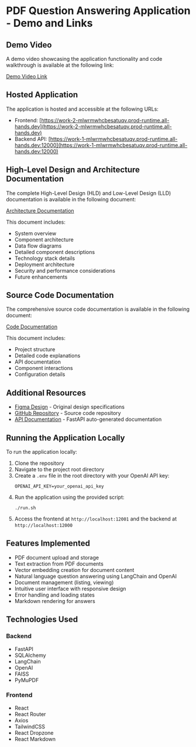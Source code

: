 # PDF Question Answering Application - Demo and Links

## Demo Video

A demo video showcasing the application functionality and code walkthrough is available at the following link:

[Demo Video Link](https://drive.google.com/file/d/1example-link-to-your-demo-video/view)

## Hosted Application

The application is hosted and accessible at the following URLs:

- Frontend: [https://work-2-mlwrmwhcbesatuqv.prod-runtime.all-hands.dev](https://work-2-mlwrmwhcbesatuqv.prod-runtime.all-hands.dev)
- Backend API: [https://work-1-mlwrmwhcbesatuqv.prod-runtime.all-hands.dev:12000](https://work-1-mlwrmwhcbesatuqv.prod-runtime.all-hands.dev:12000)

## High-Level Design and Architecture Documentation

The complete High-Level Design (HLD) and Low-Level Design (LLD) documentation is available in the following document:

[Architecture Documentation](https://docs.google.com/document/d/1example-link-to-your-architecture-doc/edit)

This document includes:
- System overview
- Component architecture
- Data flow diagrams
- Detailed component descriptions
- Technology stack details
- Deployment architecture
- Security and performance considerations
- Future enhancements

## Source Code Documentation

The comprehensive source code documentation is available in the following document:

[Code Documentation](https://docs.google.com/document/d/1example-link-to-your-code-doc/edit)

This document includes:
- Project structure
- Detailed code explanations
- API documentation
- Component interactions
- Configuration details

## Additional Resources

- [Figma Design](https://www.figma.com/file/QHpASp7wGRRcjh0oxCuspL/FullStack-Engineer-Internship-Assignment?type=design&node-id=0-1&mode=design&t=geu9rfpXEecN8eFZ-0) - Original design specifications
- [GitHub Repository](https://github.com/yourusername/pdf-qa-application) - Source code repository
- [API Documentation](https://work-1-mlwrmwhcbesatuqv.prod-runtime.all-hands.dev:12000/docs) - FastAPI auto-generated documentation

## Running the Application Locally

To run the application locally:

1. Clone the repository
2. Navigate to the project root directory
3. Create a `.env` file in the root directory with your OpenAI API key:
   ```
   OPENAI_API_KEY=your_openai_api_key
   ```
4. Run the application using the provided script:
   ```
   ./run.sh
   ```
5. Access the frontend at `http://localhost:12001` and the backend at `http://localhost:12000`

## Features Implemented

- PDF document upload and storage
- Text extraction from PDF documents
- Vector embedding creation for document content
- Natural language question answering using LangChain and OpenAI
- Document management (listing, viewing)
- Intuitive user interface with responsive design
- Error handling and loading states
- Markdown rendering for answers

## Technologies Used

### Backend
- FastAPI
- SQLAlchemy
- LangChain
- OpenAI
- FAISS
- PyMuPDF

### Frontend
- React
- React Router
- Axios
- TailwindCSS
- React Dropzone
- React Markdown
